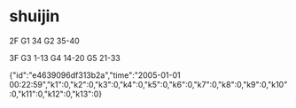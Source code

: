 # shuijin

2F
G1 34
G2 35-40

3F
G3 1-13
G4 14-20
G5 21-33


{"id":"e4639096df313b2a","time":"2005-01-01 00:22:59","k1":0,"k2":0,"k3":0,"k4":0,"k5":0,"k6":0,"k7":0,"k8":0,"k9":0,"k10":0,"k11":0,"k12":0,"k13":0}
